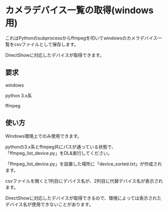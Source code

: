 # カメラデバイス一覧の取得(windows用)
これはPythonのsubprocessからffmpegを叩いてwindowsのカメラデバイス一覧をcsvファイルとして保存します。

DirectShowに対応したデバイスが取得できます。

## 要求
windows

python 3.x系

ffmpeg

## 使い方
Windows環境上でのみ使用できます。

pythonの3.x系とffmpeg共にパスが通っている状態で、「ffmpeg_list_device.py」をDL&実行してください。

「ffmpeg_list_device.py」を設置した場所に「device_sorted.txt」が作成されます。

csvファイルを開くと1列目にデバイス名が、2列目に代替デバイス名が表示されます。

DirectShowに対応したデバイスが取得できるので、環境によっては表示されたデバイス名が使用できないことがあります。

